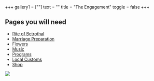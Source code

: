 +++
gallery1 = [""]
text = ""
title = "The Engagement"
toggle = false
+++

## Pages you will need

* [Rite of Betrothal](https://www.latinmasswedding.com/rite-of-betrothal/) 
* [Marriage Preparation](https://www.latinmasswedding.com/marriage-preparation/) 
* [Flowers](https://www.latinmasswedding.com/flowers/) 
* [Music](https://www.latinmasswedding.com/music/) 
* [Programs](https://www.latinmasswedding.com/programs/)
* [Local Customs](https://www.latinmasswedding.com/local-customs/) 
* [Shop](https://www.latinmasswedding.com/shop/) 

![](/uploads/reading.JPG)

